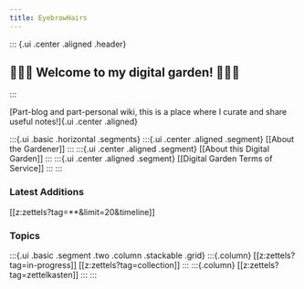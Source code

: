 ```yaml
---
title: EyebrowHairs
---
```


::: {.ui .center .aligned .header}
## 🌷🌱🌹 Welcome to my digital garden! 🌼🌿🌻
:::

[Part-blog and part-personal wiki, this is a place where I curate and share useful notes!]{.ui .center .aligned}


:::{.ui .basic .horizontal .segments}
:::{.ui .center .aligned .segment}
[[About the Gardener]]
:::
:::{.ui .center .aligned .segment}
[[About this Digital Garden]]
:::
:::{.ui .center .aligned .segment}
[[Digital Garden Terms of Service]]
:::
:::

### Latest Additions
[[z:zettels?tag=**&limit=20&timeline]]

### Topics
:::{.ui .basic .segment .two .column .stackable .grid}
:::{.column}
[[z:zettels?tag=in-progress]]
[[z:zettels?tag=collection]]
:::
:::{.column}
[[z:zettels?tag=zettelkasten]]
:::
:::